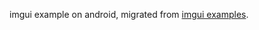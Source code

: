imgui example on android, migrated from [imgui examples](https://github.com/ocornut/imgui/tree/master/examples).
